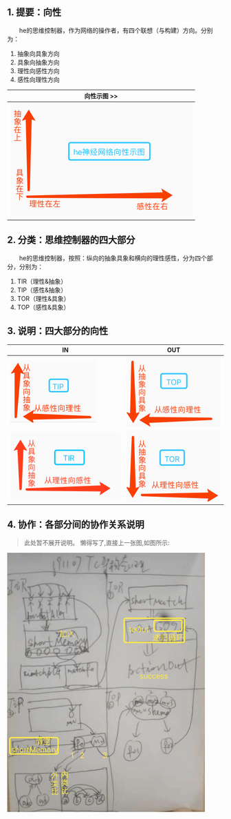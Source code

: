 ## 1. 提要：向性

　　he的思维控制器，作为网络的操作者，有四个联想（与构建）方向。分别为：
1. 抽象向具象方向
2. 具象向抽象方向
3. 理性向感性方向
4. 感性向理性方向

| 向性示图 >> |
| --- |
| ![](assets/40_he神经网络向性示图.png) |

## 2. 分类：思维控制器的四大部分

　　he的思维控制器，按照：纵向的抽象具象和横向的理性感性，分为四个部分，分别为：
1. TIR（理性&抽象）
2. TIP（感性&抽象）
3. TOR（理性&具象）
4. TOP（感性&具象）

## 3. 说明：四大部分的向性

| IN | OUT |
| --- | --- |
| ![](assets/41_TIP示图.png) | ![](assets/44_TOP示图.png) |
| ![](assets/42_TIR示图.png) | ![](assets/43_TOR示图.png) |

## 4. 协作：各部分间的协作关系说明

> 此处暂不展开说明。
> 懒得写了,直接上一张图,如图所示:

![](assets/45_TC协作流程整理.png)
